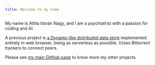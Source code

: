 ```yaml
---
title: Welcome to my home
---
```


My name is Attila István Nagy, and I am a psychiatrist with a passion for coding and AI.

A previous project is [a Dynamo-like distributed data
store](https://attish.github.io/bugout-dynamo-concept/bugout-dynamo-concept.html)
implemented entirely in web browser, being as serverless as possible. (Uses
Bittorrent trackers to connect peers.

Please see [my main GitHub page](https://github.com/attish/) to know more my other projects.

